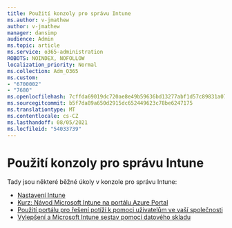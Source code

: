 ```yaml
---
title: Použití konzoly pro správu Intune
ms.author: v-jmathew
author: v-jmathew
manager: dansimp
audience: Admin
ms.topic: article
ms.service: o365-administration
ROBOTS: NOINDEX, NOFOLLOW
localization_priority: Normal
ms.collection: Adm_O365
ms.custom:
- "6700002"
- "7680"
ms.openlocfilehash: 7cffda69019dc720ae8e49b59636bd13277abf1d57c89831a077f4d66b4586a3
ms.sourcegitcommit: b5f7da89a650d2915dc652449623c78be6247175
ms.translationtype: MT
ms.contentlocale: cs-CZ
ms.lasthandoff: 08/05/2021
ms.locfileid: "54033739"
---
```

# <a name="using-intune-admin-console"></a>Použití konzoly pro správu Intune

Tady jsou některé běžné úkoly v konzole pro správu Intune:

- [Nastavení Intune](https://docs.microsoft.com/mem/intune/fundamentals/setup-steps)
- [Kurz: Návod Microsoft Intune na portálu Azure Portal](https://docs.microsoft.com/mem/intune/fundamentals/tutorial-walkthrough-intune-portal)
- [Použití portálu pro řešení potíží k pomoci uživatelům ve vaší společnosti](https://docs.microsoft.com/mem/intune/fundamentals/help-desk-operators)
- [Vylepšení a Microsoft Intune sestav pomocí datového skladu](https://docs.microsoft.com/mem/intune/developer/reports-nav-create-intune-reports)
